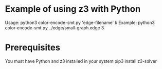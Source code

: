 # Example of using z3 with Python
Usage: python3 color-encode-smt.py 'edge-filename' k
Example: python3 color-encode-smt.py ../edge/small-graph.edge 3

# Prerequisites
You must have Python and z3 installed in your system
pip3 install z3-solver
